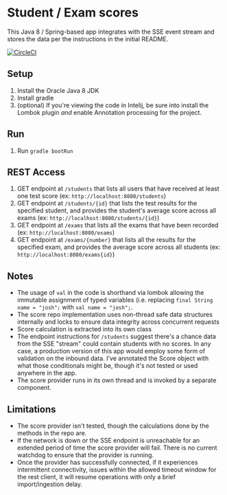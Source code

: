 # Student / Exam scores

This Java 8 / Spring-based app integrates with the SSE event stream and stores the data
per the instructions in the initial README.

[![CircleCI](https://circleci.com/gh/joshdurbin/spring-consumer-student-scores.svg?style=svg)](https://circleci.com/gh/joshdurbin/spring-consumer-student-scores)

## Setup

1. Install the Oracle Java 8 JDK
2. Install gradle
3. (optional) If you're viewing the code in Intelij, be sure into install the Lombok plugin *and* enable Annotation processing for the project.

## Run

1. Run `gradle bootRun`

## REST Access

1. GET endpoint at `/students` that lists all users that have received at least one test score (ex: `http://localhost:8080/students`)
2. GET endpoint at `/students/{id}` that lists the test results for the specified student, and provides the student's average score across all exams (ex: `http://localhost:8080/students/{id}`)
3. GET endpoint at `/exams` that lists all the exams that have been recorded (ex: `http://localhost:8080/exams`)
4. GET endpoint at `/exams/{number}` that lists all the results for the specified exam, and provides the average score across all students (ex: `http://localhost:8080/exams{id}`)

## Notes

* The usage of `val` in the code is shorthand via lombok allowing the immutable assignment of typed
variables (i.e. replacing `final String name = "josh";` with `val name = "josh";`.
* The score repo implementation uses non-thread safe data structures internally and locks to ensure
data integrity across concurrent requests
* Score calculation is extracted into its own class
* The endpoint instructions for `/students` suggest there's a chance data from the SSE "stream"
could contain students with no scores. In any case, a production version of this app would employ
some form of validation on the inbound data. I've annotated the Score object with what those
conditionals might be, though it's not tested or used anywhere in the app.
* The score provider runs in its own thread and is invoked by a separate component.

## Limitations

* The score provider isn't tested, though the calculations done by the methods in the repo are.
* If the network is down or the SSE endpoint is unreachable for an extended period of time the
score provider will fail. There is no current watchdog to ensure that the provider is running.
* Once the provider has successfully connected, if it experiences intermittent connectivity,
issues within the allowed timeout window for the rest client, it will resume operations with only
a brief import/ingestion delay.

